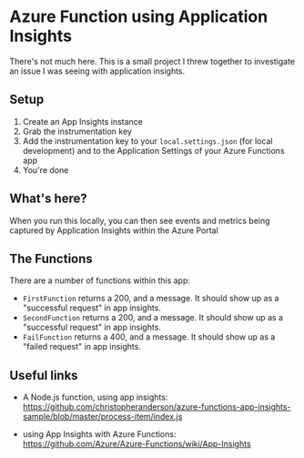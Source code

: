 # Azure Function using Application Insights

There's not much here. This is a small project I threw together to investigate an issue I was seeing with application insights.

## Setup

1. Create an App Insights instance
1. Grab the instrumentation key
1. Add the instrumentation key to your `local.settings.json` (for local development) and to the Application Settings of your Azure Functions app
1. You're done

## What's here?

When you run this locally, you can then see events and metrics being captured by Application Insights within the Azure Portal

## The Functions

There are a number of functions within this app:

- `FirstFunction` returns a 200, and a message. It should show up as a "successful request" in app insights.
- `SecondFunction` returns a 200, and a message. It should show up as a "successful request" in app insights.
- `FailFunction` returns a 400, and a message. It should show up as a "failed request" in app insights.

## Useful links

- A Node.js function, using app insights: <https://github.com/christopheranderson/azure-functions-app-insights-sample/blob/master/process-item/index.js>

- using App Insights with Azure Functions: <https://github.com/Azure/Azure-Functions/wiki/App-Insights>


